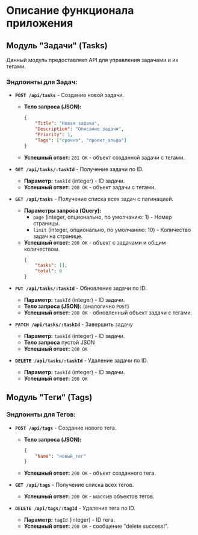 # Описание функционала приложения

## Модуль "Задачи" (Tasks)

Данный модуль предоставляет API для управления задачами и их тегами.

### Эндпоинты для Задач:

*   **`POST /api/tasks`** - Создание новой задачи.
    *   **Тело запроса (JSON):**
        ```json
        {
            "Title": "Новая задача",
            "Description": "Описание задачи",
            "Priority": 1,
            "Tags": ["срочно", "проект_альфа"]
        }
        ```
    *   **Успешный ответ:** `201 OK` - объект созданной задачи с тегами.

*   **`GET /api/tasks/:taskId`** - Получение задачи по ID.
    *   **Параметр:** `taskId` (integer) - ID задачи.
    *   **Успешный ответ:** `200 OK` - объект задачи с тегами.

*   **`GET /api/tasks`** - Получение списка всех задач с пагинацией.
    *   **Параметры запроса (Query):**
        *   `page` (integer, опционально, по умолчанию: 1) - Номер страницы.
        *   `limit` (integer, опционально, по умолчанию: 10) - Количество задач на странице.
    *   **Успешный ответ:** `200 OK` - объект с задачами и общим количеством.
        ```json
        {
            "tasks": [],
            "total": 0
        }
        ```

*   **`PUT /api/tasks/:taskId`** - Обновление задачи по ID.
    *   **Параметр:** `taskId` (integer) - ID задачи.
    *   **Тело запроса (JSON):** (аналогично `POST`)
    *   **Успешный ответ:** `200 OK` - обновленный объект задачи с тегами.

*   **`PATCH /api/tasks/:taskId`** - Завершить задачу
    *   **Параметр:** `taskId` (integer) - ID задачи.
    *   **Тело запроса** пустой JSON
    *   **Успешный ответ:** `200 OK`

*   **`DELETE /api/tasks/:taskId`** - Удаление задачи по ID.
    *   **Параметр:** `taskId` (integer) - ID задачи.
    *   **Успешный ответ:** `200 OK`

## Модуль "Теги" (Tags)

### Эндпоинты для Тегов:

*   **`POST /api/tags`** - Создание нового тега.
    *   **Тело запроса (JSON):**
        ```json
        {
            "Name": "новый_тег"
        }
        ```
    *   **Успешный ответ:** `200 OK` - объект созданного тега.

*   **`GET /api/tags`** - Получение списка всех тегов.
    *   **Успешный ответ:** `200 OK` - массив объектов тегов.

*   **`DELETE /api/tags/:tagId`** - Удаление тега по ID.
    *   **Параметр:** `tagId` (integer) - ID тега.
    *   **Успешный ответ:** `200 OK` - сообщение "delete success!".